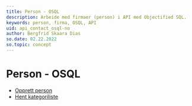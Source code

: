 ```yaml
---
title: Person - OSQL
description: Arbeide med firmaer (person) i API med Objectified SQL.
keywords: person, firma, OSQL, API
uid: api_contact_osql-no
author: Bergfrid Skaara Dias
so.date: 02.22.2022
so.topic: concept
---
```


# Person - OSQL

* [Opprett person][1]
* [Hent kategoriliste][2]

<!-- Referenced links -->
[1]: create-contact-osql.md
[2]: get-catlist-sodatareader.md
